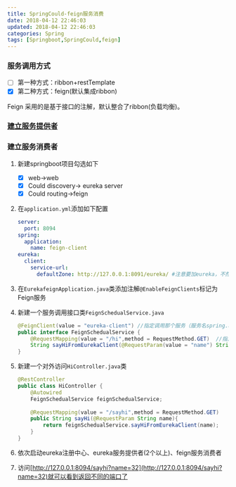 ```yaml
---
title: SpringCould-feign服务消费
date: 2018-04-12 22:46:03
updated: 2018-04-12 22:46:03
categories: Spring
tags: [Springboot,SpringCould,feign]
---
```


### 服务调用方式

- [ ] 第一种方式：ribbon+restTemplate
- [x] 第二种方式：feign(默认集成ribbon)

Feign 采用的是基于接口的注解，默认整合了ribbon(负载均衡)。

### [建立服务提供者](http://bolg.iexxk.com/2018/04/11/SpringCould-ribbon-rest/)

### 建立服务消费者

1. 新建springboot项目勾选如下

   - [x] web->web
   - [x] Could discovery-> eureka server
   - [x] Could routing->feign

2. 在`application.yml`添加如下配置

   ```yaml
   server:
     port: 8094
   spring:
     application:
       name: feign-client
   eureka:
     client:
       service-url:
         defaultZone: http://127.0.0.1:8091/eureka/ #注意要加eureka，不然找不到
   ```

3. 在`EurekafeignApplication.java`类添加注解`@EnableFeignClients`标记为Feign服务

4. 新建一个服务调用接口类`FeignSchedualService.java`

   ```java
   @FeignClient(value = "eureka-client") //指定调用那个服务（服务名spring.application.name）
   public interface FeignSchedualService {
       @RequestMapping(value = "/hi",method = RequestMethod.GET)  //指定调用eureka-client服务的那个接口
       String sayHiFromEurekaClient(@RequestParam(value = "name") String name);
   }
   ```

5. 新建一个对外访问`HiController.java`类

   ```Java
   @RestController
   public class HiController {
       @Autowired
       FeignSchedualService feignSchedualService;
       
       @RequestMapping(value = "/sayhi",method = RequestMethod.GET)
       public String sayHi(@RequestParam String name){
           return feignSchedualService.sayHiFromEurekaClient(name);
       }
   }
   ```

6. 依次启动eureka注册中心、eureka服务提供者(2个以上)、feign服务消费者

7. 访问[http://127.0.0.1:8094/sayhi?name=32](http://127.0.0.1:8094/sayhi?name=32)就可以看到返回不同的端口了

